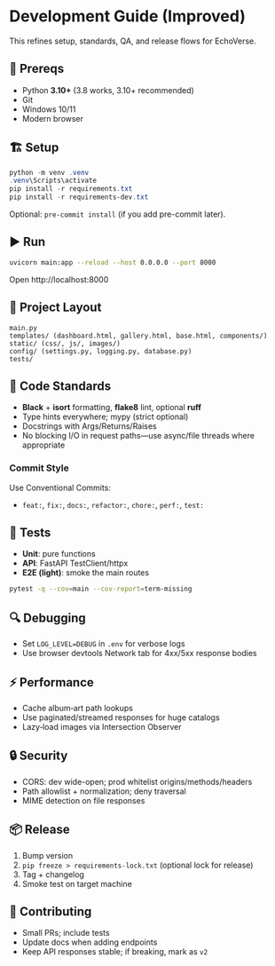 # Development Guide (Improved)

This refines setup, standards, QA, and release flows for EchoVerse.

## 🧰 Prereqs
- Python **3.10+** (3.8 works, 3.10+ recommended)
- Git
- Windows 10/11
- Modern browser

## 🏗️ Setup
```powershell
python -m venv .venv
.venv\Scripts\activate
pip install -r requirements.txt
pip install -r requirements-dev.txt
```
Optional: `pre-commit install` (if you add pre-commit later).

## ▶️ Run
```bash
uvicorn main:app --reload --host 0.0.0.0 --port 8000
```
Open http://localhost:8000

## 🧭 Project Layout
```
main.py
templates/ (dashboard.html, gallery.html, base.html, components/)
static/ (css/, js/, images/)
config/ (settings.py, logging.py, database.py)
tests/
```

## 📝 Code Standards
- **Black** + **isort** formatting, **flake8** lint, optional **ruff**
- Type hints everywhere; mypy (strict optional)
- Docstrings with Args/Returns/Raises
- No blocking I/O in request paths—use async/file threads where appropriate

### Commit Style
Use Conventional Commits:
- `feat:`, `fix:`, `docs:`, `refactor:`, `chore:`, `perf:`, `test:`

## 🧪 Tests
- **Unit**: pure functions
- **API**: FastAPI TestClient/httpx
- **E2E (light)**: smoke the main routes

```bash
pytest -q --cov=main --cov-report=term-missing
```

## 🔍 Debugging
- Set `LOG_LEVEL=DEBUG` in `.env` for verbose logs
- Use browser devtools Network tab for 4xx/5xx response bodies

## ⚡ Performance
- Cache album‑art path lookups
- Use paginated/streamed responses for huge catalogs
- Lazy‑load images via Intersection Observer

## 🔒 Security
- CORS: dev wide-open; prod whitelist origins/methods/headers
- Path allowlist + normalization; deny traversal
- MIME detection on file responses

## 📦 Release
1. Bump version
2. `pip freeze > requirements-lock.txt` (optional lock for release)
3. Tag + changelog
4. Smoke test on target machine

## 🤝 Contributing
- Small PRs; include tests
- Update docs when adding endpoints
- Keep API responses stable; if breaking, mark as `v2`